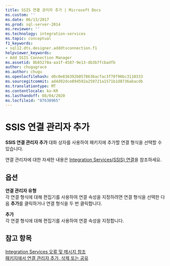 ```yaml
---
title: SSIS 연결 관리자 추가 | Microsoft Docs
ms.custom: ''
ms.date: 06/13/2017
ms.prod: sql-server-2014
ms.reviewer: ''
ms.technology: integration-services
ms.topic: conceptual
f1_keywords:
- sql12.dts.designer.adddtsconnection.f1
helpviewer_keywords:
- Add SSIS Connection Manager
ms.assetid: 8b85278a-aa1f-4587-9e13-db3b7fcbadfb
author: chugugrace
ms.author: chugu
ms.openlocfilehash: d0c0e836392b0578636acfac3f70f96bc3110333
ms.sourcegitcommit: ad4d92dce894592a259721a1571b1d8736abacdb
ms.translationtype: MT
ms.contentlocale: ko-KR
ms.lasthandoff: 08/04/2020
ms.locfileid: "87638965"
---
```

# <a name="add-ssis-connection-manager"></a>SSIS 연결 관리자 추가
  **SSIS 연결 관리자 추가** 대화 상자를 사용하여 패키지에 추가할 연결 형식을 선택할 수 있습니다.  
  
 연결 관리자에 대한 자세한 내용은 [Integration Services&#40;SSIS&#41; 연결](connection-manager/integration-services-ssis-connections.md)을 참조하세요.  
  
## <a name="options"></a>옵션  
 **연결 관리자 유형**  
 각 연결 형식에 대해 편집기를 사용하여 연결 속성을 지정하려면 연결 형식을 선택한 다음 **추가**를 클릭하거나 연결 형식을 두 번 클릭합니다.  
  
 **추가**  
 각 연결 형식에 대해 편집기를 사용하여 연결 속성을 지정합니다.  
  
## <a name="see-also"></a>참고 항목  
 [Integration Services 오류 및 메시지 참조](../../2014/integration-services/integration-services-error-and-message-reference.md)   
 [패키지에서 연결 관리자 추가, 삭제 또는 공유](../../2014/integration-services/add-delete-or-share-a-connection-manager-in-a-package.md)  
  
  
